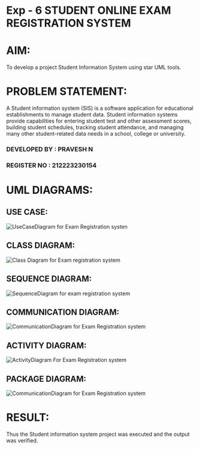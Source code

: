 # Exp - 6 STUDENT ONLINE EXAM REGISTRATION SYSTEM

# AIM:
To develop a project Student Information System using star UML tools.

# PROBLEM STATEMENT:
A Student information system (SIS) is a software application for educational establishments to manage student data. Student information systems provide capabilities for entering student test and other assessment scores, building student schedules, tracking student attendance, and managing many other student-related data needs in a school, college or university.

### DEVELOPED BY : PRAVESH N
### REGISTER NO : 212223230154
# UML DIAGRAMS:

## USE CASE:
![UseCaseDiagram for Exam Registration systen](https://github.com/user-attachments/assets/632b9f67-a2e9-46bd-92eb-82ab9330df87)

## CLASS DIAGRAM:
![Class Diagram for Exam registration system](https://github.com/user-attachments/assets/d5d7950d-a227-4842-9c00-0754ca5d6979)

## SEQUENCE DIAGRAM:
![SequenceDiagram for exam registration system](https://github.com/user-attachments/assets/22421c83-869c-4c53-bff5-9ad55a608ae6)

## COMMUNICATION DIAGRAM:
![CommunicationDiagram for Exam Registration system](https://github.com/user-attachments/assets/384f9dc8-933f-49bf-8d9b-3cd0d73f5557)

## ACTIVITY DIAGRAM:
![ActivityDiagram For Exam Registration system](https://github.com/user-attachments/assets/bca065e8-3daf-4bb2-ab9e-e63af5257df9)

## PACKAGE DIAGRAM:
![CommunicationDiagram for Exam Registration system](https://github.com/user-attachments/assets/53c6373d-d8fd-4dbd-a274-a2d720a94f5f)

# RESULT:
Thus the Student information system project was executed and the output was verified.
